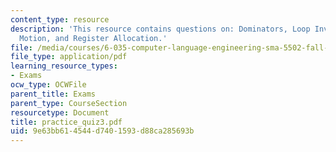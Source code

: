 ```yaml
---
content_type: resource
description: 'This resource contains questions on: Dominators, Loop Invariant Code
  Motion, and Register Allocation.'
file: /media/courses/6-035-computer-language-engineering-sma-5502-fall-2005/9e63bb614544d7401593d88ca285693b_practice_quiz3.pdf
file_type: application/pdf
learning_resource_types:
- Exams
ocw_type: OCWFile
parent_title: Exams
parent_type: CourseSection
resourcetype: Document
title: practice_quiz3.pdf
uid: 9e63bb61-4544-d740-1593-d88ca285693b
---
```

